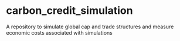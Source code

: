 # carbon_credit_simulation
A repository to simulate global cap and trade structures and measure economic costs associated with simulations

